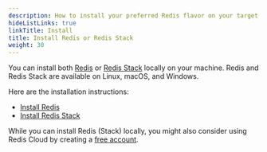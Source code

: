 ```yaml
---
description: How to install your preferred Redis flavor on your target platform
hideListLinks: true
linkTitle: Install
title: Install Redis or Redis Stack
weight: 30
---
```


You can install both [Redis](https://redis.io/docs/about/) or [Redis Stack](/operate/oss_and_stack/about/about-stack) locally on your machine. Redis and Redis Stack are available on Linux, macOS, and Windows. 

Here are the installation instructions:

* [Install Redis](/operate/oss_and_stack/install/install-redis)
* [Install Redis Stack](/operate/oss_and_stack/install/install-stack)

While you can install Redis (Stack) locally, you might also consider using Redis Cloud by creating a [free account](https://redis.com/try-free/?utm_source=redisio&utm_medium=referral&utm_campaign=2023-09-try_free&utm_content=cu-redis_cloud_users).